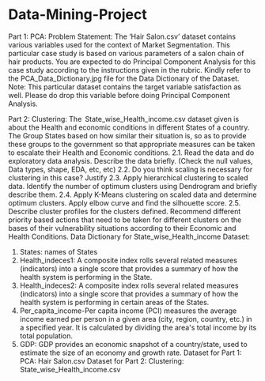 # Data-Mining-Project

Part 1: PCA:
Problem Statement: The ‘Hair Salon.csv’ dataset contains various variables used for the context of Market Segmentation. This particular case study is based on various parameters of a salon chain of hair products. You are expected to do Principal Component Analysis for this case study according to the instructions given in the rubric. Kindly refer to the PCA_Data_Dictionary.jpg  file for the Data Dictionary of the Dataset.  
Note: This particular dataset contains the target variable satisfaction as well. Please do drop this variable before doing Principal Component Analysis.

Part 2: Clustering:
The State_wise_Health_income.csv dataset given is about the Health and economic conditions in different States of a country. The Group States based on how similar their situation is, so as to provide these groups to the government so that appropriate measures can be taken to escalate their Health and Economic conditions.
2.1. Read the data and do exploratory data analysis. Describe the data briefly. (Check the null values, Data types, shape, EDA, etc, etc)
2.2. Do you think scaling is necessary for clustering in this case? Justify
2.3. Apply hierarchical clustering to scaled data. Identify the number of optimum clusters using Dendrogram and briefly describe them.
2.4. Apply K-Means clustering on scaled data and determine optimum clusters. Apply elbow curve and find the silhouette score.
2.5. Describe cluster profiles for the clusters defined. Recommend different priority based actions that need to be taken for different clusters on the bases of their vulnerability situations according to their Economic and Health Conditions.
Data Dictionary for State_wise_Health_income Dataset:
1. States: names of States
2. Health_indeces1: A composite index rolls several related measures (indicators) into a single score that provides a summary of how the health system is performing in the State.
3. Health_indeces2: A composite index rolls several related measures (indicators) into a single score that provides a summary of how the health system is performing in certain areas of the States.
4. Per_capita_income-Per capita income (PCI) measures the average income earned per person in a given area (city, region, country, etc.) in a specified year. It is calculated by dividing the area's total income by its total population.
5. GDP: GDP provides an economic snapshot of a country/state, used to estimate the size of an economy and growth rate.
Dataset for Part 1: PCA: Hair Salon.csv 
Dataset for Part 2: Clustering: State_wise_Health_income.csv				
